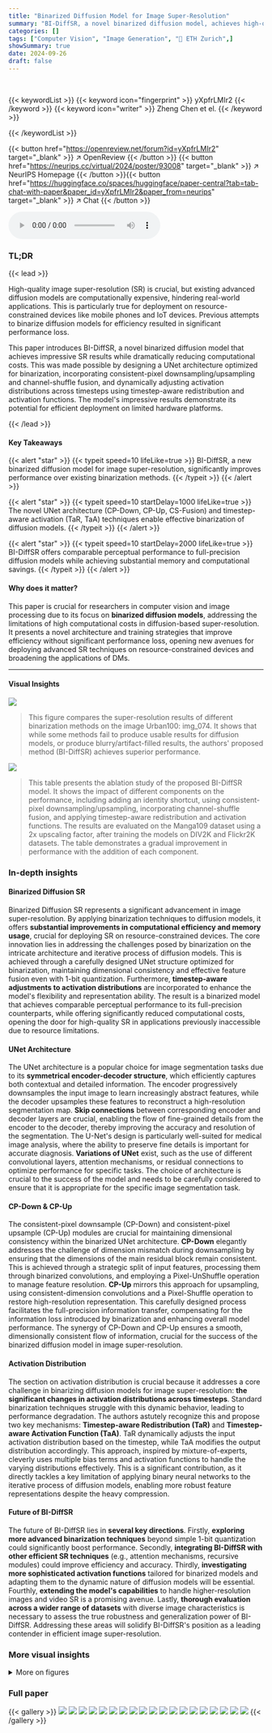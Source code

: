 ```yaml
---
title: "Binarized Diffusion Model for Image Super-Resolution"
summary: "BI-DiffSR, a novel binarized diffusion model, achieves high-quality image super-resolution with significantly reduced memory and computational costs, outperforming existing methods."
categories: []
tags: ["Computer Vision", "Image Generation", "🏢 ETH Zurich",]
showSummary: true
date: 2024-09-26
draft: false
---
```


<br>

{{< keywordList >}}
{{< keyword icon="fingerprint" >}} yXpfrLMIr2 {{< /keyword >}}
{{< keyword icon="writer" >}} Zheng Chen et el. {{< /keyword >}}
 
{{< /keywordList >}}

{{< button href="https://openreview.net/forum?id=yXpfrLMIr2" target="_blank" >}}
↗ OpenReview
{{< /button >}}
{{< button href="https://neurips.cc/virtual/2024/poster/93008" target="_blank" >}}
↗ NeurIPS Homepage
{{< /button >}}{{< button href="https://huggingface.co/spaces/huggingface/paper-central?tab=tab-chat-with-paper&paper_id=yXpfrLMIr2&paper_from=neurips" target="_blank" >}}
↗ Chat
{{< /button >}}



<audio controls>
    <source src="https://ai-paper-reviewer.com/yXpfrLMIr2/podcast.wav" type="audio/wav">
    Your browser does not support the audio element.
</audio>


### TL;DR


{{< lead >}}

High-quality image super-resolution (SR) is crucial, but existing advanced diffusion models are computationally expensive, hindering real-world applications.  This is particularly true for deployment on resource-constrained devices like mobile phones and IoT devices.  Previous attempts to binarize diffusion models for efficiency resulted in significant performance loss. 

This paper introduces BI-DiffSR, a novel binarized diffusion model that achieves impressive SR results while dramatically reducing computational costs. This was made possible by designing a UNet architecture optimized for binarization, incorporating consistent-pixel downsampling/upsampling and channel-shuffle fusion, and dynamically adjusting activation distributions across timesteps using timestep-aware redistribution and activation functions.  The model's impressive results demonstrate its potential for efficient deployment on limited hardware platforms.

{{< /lead >}}


#### Key Takeaways

{{< alert "star" >}}
{{< typeit speed=10 lifeLike=true >}} BI-DiffSR, a new binarized diffusion model for image super-resolution, significantly improves performance over existing binarization methods. {{< /typeit >}}
{{< /alert >}}

{{< alert "star" >}}
{{< typeit speed=10 startDelay=1000 lifeLike=true >}} The novel UNet architecture (CP-Down, CP-Up, CS-Fusion) and timestep-aware activation (TaR, TaA) techniques enable effective binarization of diffusion models. {{< /typeit >}}
{{< /alert >}}

{{< alert "star" >}}
{{< typeit speed=10 startDelay=2000 lifeLike=true >}} BI-DiffSR offers comparable perceptual performance to full-precision diffusion models while achieving substantial memory and computational savings. {{< /typeit >}}
{{< /alert >}}

#### Why does it matter?
This paper is crucial for researchers in computer vision and image processing due to its focus on **binarized diffusion models**, addressing the limitations of high computational costs in diffusion-based super-resolution. It presents a novel architecture and training strategies that improve efficiency without significant performance loss, opening new avenues for deploying advanced SR techniques on resource-constrained devices and broadening the applications of DMs.

------
#### Visual Insights



![](https://ai-paper-reviewer.com/yXpfrLMIr2/figures_1_1.jpg)

> This figure compares the super-resolution results of different binarization methods on the image Urban100: img_074.  It shows that while some methods fail to produce usable results for diffusion models, or produce blurry/artifact-filled results, the authors' proposed method (BI-DiffSR) achieves superior performance.





![](https://ai-paper-reviewer.com/yXpfrLMIr2/tables_7_1.jpg)

> This table presents the ablation study of the proposed BI-DiffSR model.  It shows the impact of different components on the performance, including adding an identity shortcut, using consistent-pixel downsampling/upsampling, incorporating channel-shuffle fusion, and applying timestep-aware redistribution and activation functions. The results are evaluated on the Manga109 dataset using a 2x upscaling factor, after training the models on DIV2K and Flickr2K datasets. The table demonstrates a gradual improvement in performance with the addition of each component. 





### In-depth insights


#### Binarized Diffusion SR
Binarized Diffusion SR represents a significant advancement in image super-resolution. By applying binarization techniques to diffusion models, it offers **substantial improvements in computational efficiency and memory usage**, crucial for deploying SR on resource-constrained devices.  The core innovation lies in addressing the challenges posed by binarization on the intricate architecture and iterative process of diffusion models. This is achieved through a carefully designed UNet structure optimized for binarization, maintaining dimensional consistency and effective feature fusion even with 1-bit quantization.  Furthermore, **timestep-aware adjustments to activation distributions** are incorporated to enhance the model's flexibility and representation ability.  The result is a binarized model that achieves comparable perceptual performance to its full-precision counterparts, while offering significantly reduced computational costs, opening the door for high-quality SR in applications previously inaccessible due to resource limitations.

#### UNet Architecture
The UNet architecture is a popular choice for image segmentation tasks due to its **symmetrical encoder-decoder structure**, which efficiently captures both contextual and detailed information.  The encoder progressively downsamples the input image to learn increasingly abstract features, while the decoder upsamples these features to reconstruct a high-resolution segmentation map.  **Skip connections** between corresponding encoder and decoder layers are crucial, enabling the flow of fine-grained details from the encoder to the decoder, thereby improving the accuracy and resolution of the segmentation.  The U-Net's design is particularly well-suited for medical image analysis, where the ability to preserve fine details is important for accurate diagnosis.  **Variations of UNet** exist, such as the use of different convolutional layers, attention mechanisms, or residual connections to optimize performance for specific tasks. The choice of architecture is crucial to the success of the model and needs to be carefully considered to ensure that it is appropriate for the specific image segmentation task.

#### CP-Down & CP-Up
The consistent-pixel downsample (CP-Down) and consistent-pixel upsample (CP-Up) modules are crucial for maintaining dimensional consistency within the binarized UNet architecture.  **CP-Down** elegantly addresses the challenge of dimension mismatch during downsampling by ensuring that the dimensions of the main residual block remain consistent. This is achieved through a strategic split of input features, processing them through binarized convolutions, and employing a Pixel-UnShuffle operation to manage feature resolution. **CP-Up** mirrors this approach for upsampling, using consistent-dimension convolutions and a Pixel-Shuffle operation to restore high-resolution representation.  This carefully designed process facilitates the full-precision information transfer, compensating for the information loss introduced by binarization and enhancing overall model performance. The synergy of CP-Down and CP-Up ensures a smooth, dimensionally consistent flow of information, crucial for the success of the binarized diffusion model in image super-resolution.

#### Activation Distribution
The section on activation distribution is crucial because it addresses a core challenge in binarizing diffusion models for image super-resolution: **the significant changes in activation distributions across timesteps**.  Standard binarization techniques struggle with this dynamic behavior, leading to performance degradation. The authors astutely recognize this and propose two key mechanisms: **Timestep-aware Redistribution (TaR)** and **Timestep-aware Activation Function (TaA)**. TaR dynamically adjusts the input activation distribution based on the timestep, while TaA modifies the output distribution accordingly.  This approach, inspired by mixture-of-experts, cleverly uses multiple bias terms and activation functions to handle the varying distributions effectively. This is a significant contribution, as it directly tackles a key limitation of applying binary neural networks to the iterative process of diffusion models, enabling more robust feature representations despite the heavy compression.

#### Future of BI-DiffSR
The future of BI-DiffSR lies in **several key directions**.  Firstly, **exploring more advanced binarization techniques** beyond simple 1-bit quantization could significantly boost performance.  Secondly, **integrating BI-DiffSR with other efficient SR techniques** (e.g., attention mechanisms, recursive modules) could improve efficiency and accuracy. Thirdly, **investigating more sophisticated activation functions** tailored for binarized models and adapting them to the dynamic nature of diffusion models will be essential. Fourthly,  **extending the model's capabilities** to handle higher-resolution images and video SR is a promising avenue. Lastly, **thorough evaluation across a wider range of datasets** with diverse image characteristics is necessary to assess the true robustness and generalization power of BI-DiffSR.  Addressing these areas will solidify BI-DiffSR's position as a leading contender in efficient image super-resolution.


### More visual insights

<details>
<summary>More on figures
</summary>


![](https://ai-paper-reviewer.com/yXpfrLMIr2/figures_3_1.jpg)

> This figure shows the architecture of the noise estimation network used in the BI-DiffSR model.  It details the UNet structure (a), which consists of residual blocks (ResBlocks), consistent-pixel downsampling (CP-Down), consistent-pixel upsampling (CP-Up), and channel-shuffle fusion (CS-Fusion) modules.  The ResBlock (b) is highlighted, showcasing its use of binarized convolutions (BI-Conv) to maintain consistent input/output dimensions suitable for binarization. Finally, the timestep encoding (TE) process (c) is shown, which converts the timestep into a timestep embedding used in the network.


![](https://ai-paper-reviewer.com/yXpfrLMIr2/figures_4_1.jpg)

> This figure details the architecture of the proposed BI-DiffSR model's components for efficient binarization.  (a), (b), and (c) show the consistent-pixel downsample (CP-Down), consistent-pixel upsample (CP-Up), and channel-shuffle fusion (CS-Fusion) modules respectively. These modules maintain dimensional consistency during feature scaling and facilitate effective fusion in skip connections, crucial for handling the information loss inherent in binarization.  (d) illustrates the challenge of typical fusion methods (e.g., concatenation) in the presence of significantly different value ranges in skip connections. (e) demonstrates how the channel shuffle operation in CS-Fusion mitigates this issue by balancing activation ranges before fusion, improving the effectiveness of binarization.


![](https://ai-paper-reviewer.com/yXpfrLMIr2/figures_5_1.jpg)

> This figure visualizes how activation distributions change across 50 timesteps in two different modules (ups.8.res_block.block2.block.3 and ups.13.res_block.block2.block.3) of a neural network.  Each subplot shows a box plot representing the distribution of activation values at a given timestep.  The figure demonstrates that the activation distributions change significantly across the 50 timesteps, shifting in both shape and range. This visualization is used to illustrate the challenge of maintaining consistency in the activation distributions throughout the diffusion model's iterative process, especially for binarized modules.


![](https://ai-paper-reviewer.com/yXpfrLMIr2/figures_5_2.jpg)

> This figure illustrates the architecture of the basic binarized convolutional block and the timestep-aware version.  The basic block (a) uses a learnable bias and RPReLU activation function to adjust the activations before and after a 1-bit convolution. The timestep-aware version (b) extends this by using multiple pairs of bias and RPReLU, where only one pair is active at each timestep, adapting to the changing activation distributions throughout the diffusion process.


![](https://ai-paper-reviewer.com/yXpfrLMIr2/figures_7_1.jpg)

> This figure compares the activation distributions before and after fusion in a skip connection within the UNet architecture of the BI-DiffSR model. It visually demonstrates the limitations of using simple addition for feature fusion in a binarized network.  The left panel shows that direct addition of features (x1 and x2) leads to a skewed distribution where one input dominates, while the right panel illustrates how the proposed Channel-Shuffle Fusion (CS-Fusion) balances these distributions, resulting in more effective feature integration before being fed into the subsequent binarized convolutional layers.


![](https://ai-paper-reviewer.com/yXpfrLMIr2/figures_7_2.jpg)

> This box plot visualizes the distribution of weights for the five learnable biases (b<sup>(i)</sup>) used in the Timestep-aware Redistribution (TaR) module. Each bias corresponds to one of the five groups of timesteps, showing how the bias values vary across different timesteps. The distribution of bias weights suggests how TaR adapts its functionality to effectively handle variations in activation distributions over the course of the diffusion process.


![](https://ai-paper-reviewer.com/yXpfrLMIr2/figures_8_1.jpg)

> This figure presents a visual comparison of different image super-resolution methods using binarization techniques.  It shows that many existing binarization methods struggle to generate high-quality results when applied to diffusion models, producing blurry images or artifacts. In contrast, the proposed BI-DiffSR method produces significantly sharper and more accurate results compared to the other techniques.


</details>






### Full paper

{{< gallery >}}
<img src="https://ai-paper-reviewer.com/yXpfrLMIr2/1.png" class="grid-w50 md:grid-w33 xl:grid-w25" />
<img src="https://ai-paper-reviewer.com/yXpfrLMIr2/2.png" class="grid-w50 md:grid-w33 xl:grid-w25" />
<img src="https://ai-paper-reviewer.com/yXpfrLMIr2/3.png" class="grid-w50 md:grid-w33 xl:grid-w25" />
<img src="https://ai-paper-reviewer.com/yXpfrLMIr2/4.png" class="grid-w50 md:grid-w33 xl:grid-w25" />
<img src="https://ai-paper-reviewer.com/yXpfrLMIr2/5.png" class="grid-w50 md:grid-w33 xl:grid-w25" />
<img src="https://ai-paper-reviewer.com/yXpfrLMIr2/6.png" class="grid-w50 md:grid-w33 xl:grid-w25" />
<img src="https://ai-paper-reviewer.com/yXpfrLMIr2/7.png" class="grid-w50 md:grid-w33 xl:grid-w25" />
<img src="https://ai-paper-reviewer.com/yXpfrLMIr2/8.png" class="grid-w50 md:grid-w33 xl:grid-w25" />
<img src="https://ai-paper-reviewer.com/yXpfrLMIr2/9.png" class="grid-w50 md:grid-w33 xl:grid-w25" />
<img src="https://ai-paper-reviewer.com/yXpfrLMIr2/10.png" class="grid-w50 md:grid-w33 xl:grid-w25" />
<img src="https://ai-paper-reviewer.com/yXpfrLMIr2/11.png" class="grid-w50 md:grid-w33 xl:grid-w25" />
<img src="https://ai-paper-reviewer.com/yXpfrLMIr2/12.png" class="grid-w50 md:grid-w33 xl:grid-w25" />
<img src="https://ai-paper-reviewer.com/yXpfrLMIr2/13.png" class="grid-w50 md:grid-w33 xl:grid-w25" />
<img src="https://ai-paper-reviewer.com/yXpfrLMIr2/14.png" class="grid-w50 md:grid-w33 xl:grid-w25" />
<img src="https://ai-paper-reviewer.com/yXpfrLMIr2/15.png" class="grid-w50 md:grid-w33 xl:grid-w25" />
<img src="https://ai-paper-reviewer.com/yXpfrLMIr2/16.png" class="grid-w50 md:grid-w33 xl:grid-w25" />
<img src="https://ai-paper-reviewer.com/yXpfrLMIr2/17.png" class="grid-w50 md:grid-w33 xl:grid-w25" />
<img src="https://ai-paper-reviewer.com/yXpfrLMIr2/18.png" class="grid-w50 md:grid-w33 xl:grid-w25" />
<img src="https://ai-paper-reviewer.com/yXpfrLMIr2/19.png" class="grid-w50 md:grid-w33 xl:grid-w25" />
{{< /gallery >}}